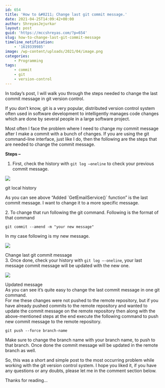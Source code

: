 ```yaml
---
id: 654
title: 'How to &#8211; Change last git commit message.'
date: 2021-04-25T14:09:42+00:00
author: ShreyasJejurkar
layout: post
guid: 'https://mccshreyas.com/?p=654'
slug: how-to-change-last-git-commit-message
timeline_notification:
    - '1619339985'
image: /wp-content/uploads/2021/04/image.png
categories:
    - Programming
tags:
    - commit
    - git
    - version-control
---
```


In today’s post, I will walk you through the steps needed to change the last commit message in git version control.

If you don’t know, git is a very popular, distributed version control system often used in software development to intelligently manages code changes which are done by several people in a large software project.

Most often I face the problem where I need to change my commit message after I make a commit with a bunch of changes. If you are using the git command-line interface, just like I do, then the following are the steps that are needed to change the commit message.

**Steps –**

1. First, check the history with `git log –oneline` to check your previous commit message.

[![](https://mccshreyas.files.wordpress.com/2021/04/image.png?w=866&resize=690%2C218)](https://mccshreyas.files.wordpress.com/2021/04/image.png)<figcaption>git local history  
  
</figcaption></figure></div>As you can see above “Added `GetEmailService()` function” is the last commit message. I want to change it to a more specific message.

2\. To change that run following the git command. Following is the format of that command

`git commit --amend -m "your new message" `  
  
In my case following is my new message.

 [![](https://mccshreyas.files.wordpress.com/2021/04/image-1.png?w=963&resize=700%2C55)](https://mccshreyas.files.wordpress.com/2021/04/image-1.png)<figcaption>Change last git commit message</figcaption></figure></div>3\. Once done, check your history with `git log –-oneline`, your last message commit message will be updated with the new one.

 [![](https://mccshreyas.files.wordpress.com/2021/04/image-2.png?w=1011&resize=700%2C117)](https://mccshreyas.files.wordpress.com/2021/04/image-2.png)<figcaption>Updated message </figcaption></figure></div>As you can see it’s quite easy to change the last commit message in one git command.  
For me these changes were not pushed to the remote repository, but if you have already pushed commits to the remote repository and wanted to update the commit message on the remote repository then along with the above-mentioned steps at the end execute the following command to push new commit message to the remote repository.  
  
`git push --force branch-name`

Make sure to change the branch name with your branch name, to push to that branch. Once done the commit message will be updated in the remote branch as well.

So, this was a short and simple post to the most occurring problem while working with the git version control system. I hope you liked it, if you have any questions or any doubts, please let me in the comment section below.

Thanks for reading…